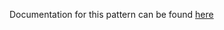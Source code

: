 Documentation for this pattern can be found [here](https://github.com/awslabs/aws-solutions-constructs/blob/main/source/patterns/%40aws-solutions-constructs/aws-dynamodbstreams-pipes-stepfunctions/README.adoc)
